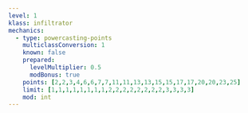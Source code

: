 ```yaml
---
level: 1
klass: infiltrator
mechanics:
  - type: powercasting-points
    multiclassConversion: 1
    known: false
    prepared:
      levelMultiplier: 0.5
      modBonus: true
    points: [2,2,3,4,6,6,7,7,11,11,13,13,15,15,17,17,20,20,23,25]
    limit: [1,1,1,1,1,1,1,1,2,2,2,2,2,2,2,2,3,3,3,3]
    mod: int
---
```

